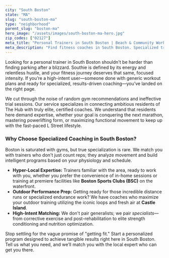 ```yaml
---
city: "South Boston"
state: "MA"
slug: "south-boston-ma"
type: "neighborhood"
parent_slug: "boston-ma"
hero_image: "/assets/images/south-boston-ma-hero.jpg"
zip_codes: ["02127"]
meta_title: "Personal Trainers in South Boston | Beach & Community Workouts"
meta_description: "Find fitness coaches in South Boston. Specialized training near Castle Island, M Street Beach, and local community recreation centers."
---
```

Looking for a personal trainer in South Boston shouldn't be harder than finding parking after a blizzard. Southie is defined by its energy and relentless hustle, and your fitness journey deserves that same, focused intensity. If you’re a high-intent user—someone done with generic workout plans and ready for specialized, results-driven coaching—you’ve landed on the right page.

We cut through the noise of random gym recommendations and ineffective trial sessions. Our service specializes in connecting ambitious residents of The Hub with truly elite, certified coaches. We understand that residents here demand expertise, whether your goal is conquering the next marathon, mastering powerlifting form, or maximizing functional movement to keep up with the fast-paced L Street lifestyle.

### Why Choose Specialized Coaching in South Boston?

Boston is saturated with gyms, but true specialization is rare. We match you with trainers who don't just count reps; they analyze movement and build intelligent programs based on your physiology and schedule.

*   **Hyper-Local Expertise:** Trainers familiar with the area, ready to work with you, whether you prefer the convenience of in-home sessions or training at premiere facilities like **Boston Sports Clubs (BSC)** on the waterfront.
*   **Outdoor Performance Prep:** Getting ready for those incredible distance runs or specialized endurance work? We have coaches who maximize your outdoor training utilizing the iconic loops and fresh air at **Castle Island**.
*   **High-Intent Matching:** We don't pair generalists; we pair *specialists*—from corrective exercise and post-rehabilitation to elite strength conditioning and nutrition optimization.

Stop settling for the vague promise of "getting fit." Start a personalized program designed to achieve tangible results right here in South Boston. Tell us what you need, and we’ll match you with the local expert who can get you there.